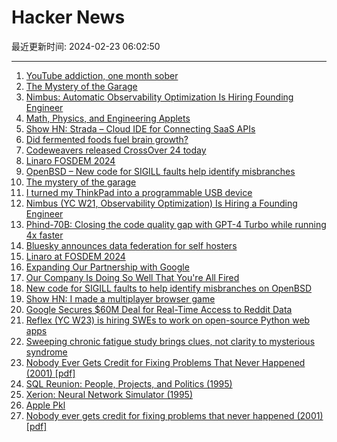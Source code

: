 # Hacker News

最近更新时间: 2024-02-23 06:02:50

--- 
1. [YouTube addiction, one month sober](https://www.sophiajt.com/youtube-addiction-one-month-sober/) 
2. [The Mystery of the Garage](https://www.strangeloopcanon.com/p/the-mystery-of-the-garage) 
3. [Nimbus: Automatic Observability Optimization Is Hiring Founding Engineer](https://www.ycombinator.com/companies/nimbus-3/jobs/TgQFIkz-founding-engineer) 
4. [Math, Physics, and Engineering Applets](http://falstad.com/mathphysics.html) 
5. [Show HN: Strada – Cloud IDE for Connecting SaaS APIs](https://www.getstrada.com) 
6. [Did fermented foods fuel brain growth?](https://news.harvard.edu/gazette/story/2024/02/did-fermented-foods-fuel-brain-growth) 
7. [Codeweavers released CrossOver 24 today](https://www.codeweavers.com/store/?) 
8. [Linaro FOSDEM 2024](https://www.linaro.org/blog/linaro-fosdem-2024/) 
9. [OpenBSD – New code for SIGILL faults help identify misbranches](https://www.undeadly.org/cgi?action=article;sid=20240222183703) 
10. [The mystery of the garage](https://www.strangeloopcanon.com/p/the-mystery-of-the-garage) 
11. [I turned my ThinkPad into a programmable USB device](https://xairy.io/articles/thinkpad-xdci) 
12. [Nimbus (YC W21, Observability Optimization) Is Hiring a Founding Engineer](https://www.ycombinator.com/companies/nimbus-3/jobs/TgQFIkz-founding-engineer) 
13. [Phind-70B: Closing the code quality gap with GPT-4 Turbo while running 4x faster](https://www.phind.com/blog/introducing-phind-70b) 
14. [Bluesky announces data federation for self hosters](https://bsky.social/about/blog/02-22-2024-open-social-web) 
15. [Linaro at FOSDEM 2024](https://www.linaro.org/blog/linaro-fosdem-2024/) 
16. [Expanding Our Partnership with Google](https://www.redditinc.com/blog/reddit-and-google-expand-partnership) 
17. [Our Company Is Doing So Well That You're All Fired](https://www.mcsweeneys.net/articles/our-company-is-doing-so-well-that-youre-all-fired) 
18. [New code for SIGILL faults to help identify misbranches on OpenBSD](https://www.undeadly.org/cgi?action=article;sid=20240222183703) 
19. [Show HN: I made a multiplayer browser game](http://boxfight.xyz/) 
20. [Google Secures $60M Deal for Real-Time Access to Reddit Data](https://www.theverge.com/2024/2/22/24080165/google-reddit-ai-training-data) 
21. [Reflex (YC W23) is hiring SWEs to work on open-source Python web apps](https://news.ycombinator.com/item?id=39473170) 
22. [Sweeping chronic fatigue study brings clues, not clarity to mysterious syndrome](https://www.science.org/content/article/sweeping-chronic-fatigue-study-brings-clues-not-clarity-mysterious-syndrome) 
23. [Nobody Ever Gets Credit for Fixing Problems That Never Happened (2001) [pdf]](https://web.mit.edu/nelsonr/www/Repenning=Sterman_CMR_su01_.pdf) 
24. [SQL Reunion: People, Projects, and Politics (1995)](https://www.mcjones.org/System_R/SQL_Reunion_95/sqlr95.html) 
25. [Xerion: Neural Network Simulator (1995)](https://www.cs.cmu.edu/afs/cs/project/ai-repository/ai/areas/neural/systems/xerion/0.html) 
26. [Apple Pkl](https://github.com/apple/pkl) 
27. [Nobody ever gets credit for fixing problems that never happened (2001) [pdf]](https://web.mit.edu/nelsonr/www/Repenning=Sterman_CMR_su01_.pdf) 
